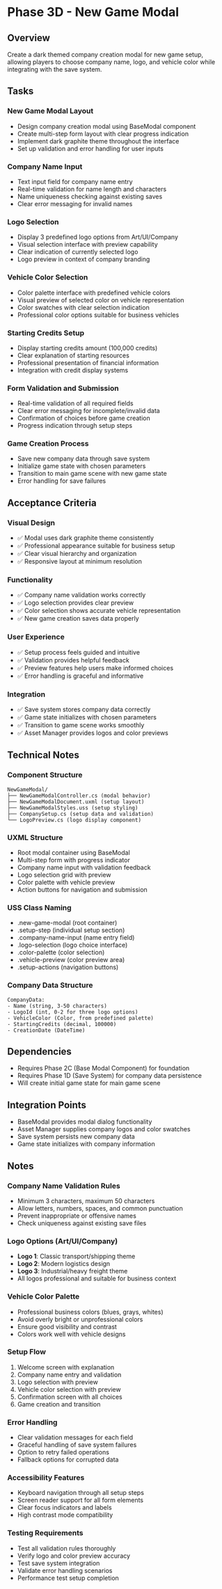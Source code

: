 # Phase 3D - New Game Modal

## Overview
Create a dark themed company creation modal for new game setup, allowing players to choose company name, logo, and vehicle color while integrating with the save system.

## Tasks

### New Game Modal Layout
- Design company creation modal using BaseModal component
- Create multi-step form layout with clear progress indication
- Implement dark graphite theme throughout the interface
- Set up validation and error handling for user inputs

### Company Name Input
- Text input field for company name entry
- Real-time validation for name length and characters
- Name uniqueness checking against existing saves
- Clear error messaging for invalid names

### Logo Selection
- Display 3 predefined logo options from Art/UI/Company
- Visual selection interface with preview capability
- Clear indication of currently selected logo
- Logo preview in context of company branding

### Vehicle Color Selection
- Color palette interface with predefined vehicle colors
- Visual preview of selected color on vehicle representation
- Color swatches with clear selection indication
- Professional color options suitable for business vehicles

### Starting Credits Setup
- Display starting credits amount (100,000 credits)
- Clear explanation of starting resources
- Professional presentation of financial information
- Integration with credit display systems

### Form Validation and Submission
- Real-time validation of all required fields
- Clear error messaging for incomplete/invalid data
- Confirmation of choices before game creation
- Progress indication through setup steps

### Game Creation Process
- Save new company data through save system
- Initialize game state with chosen parameters
- Transition to main game scene with new game state
- Error handling for save failures

## Acceptance Criteria

### Visual Design
- ✅ Modal uses dark graphite theme consistently
- ✅ Professional appearance suitable for business setup
- ✅ Clear visual hierarchy and organization
- ✅ Responsive layout at minimum resolution

### Functionality
- ✅ Company name validation works correctly
- ✅ Logo selection provides clear preview
- ✅ Color selection shows accurate vehicle representation
- ✅ New game creation saves data properly

### User Experience
- ✅ Setup process feels guided and intuitive
- ✅ Validation provides helpful feedback
- ✅ Preview features help users make informed choices
- ✅ Error handling is graceful and informative

### Integration
- ✅ Save system stores company data correctly
- ✅ Game state initializes with chosen parameters
- ✅ Transition to game scene works smoothly
- ✅ Asset Manager provides logos and color previews

## Technical Notes

### Component Structure
```
NewGameModal/
├── NewGameModalController.cs (modal behavior)
├── NewGameModalDocument.uxml (setup layout)
├── NewGameModalStyles.uss (setup styling)
├── CompanySetup.cs (setup data and validation)
└── LogoPreview.cs (logo display component)
```

### UXML Structure
- Root modal container using BaseModal
- Multi-step form with progress indicator
- Company name input with validation feedback
- Logo selection grid with preview
- Color palette with vehicle preview
- Action buttons for navigation and submission

### USS Class Naming
- .new-game-modal (root container)
- .setup-step (individual setup section)
- .company-name-input (name entry field)
- .logo-selection (logo choice interface)
- .color-palette (color selection)
- .vehicle-preview (color preview area)
- .setup-actions (navigation buttons)

### Company Data Structure
```
CompanyData:
- Name (string, 3-50 characters)
- LogoId (int, 0-2 for three logo options)
- VehicleColor (Color, from predefined palette)
- StartingCredits (decimal, 100000)
- CreationDate (DateTime)
```

## Dependencies
- Requires Phase 2C (Base Modal Component) for foundation
- Requires Phase 1D (Save System) for company data persistence
- Will create initial game state for main game scene

## Integration Points
- BaseModal provides modal dialog functionality
- Asset Manager supplies company logos and color swatches
- Save system persists new company data
- Game state initializes with company information

## Notes

### Company Name Validation Rules
- Minimum 3 characters, maximum 50 characters
- Allow letters, numbers, spaces, and common punctuation
- Prevent inappropriate or offensive names
- Check uniqueness against existing save files

### Logo Options (Art/UI/Company)
- **Logo 1**: Classic transport/shipping theme
- **Logo 2**: Modern logistics design
- **Logo 3**: Industrial/heavy freight theme
- All logos professional and suitable for business context

### Vehicle Color Palette
- Professional business colors (blues, grays, whites)
- Avoid overly bright or unprofessional colors
- Ensure good visibility and contrast
- Colors work well with vehicle designs

### Setup Flow
1. Welcome screen with explanation
2. Company name entry and validation
3. Logo selection with preview
4. Vehicle color selection with preview
5. Confirmation screen with all choices
6. Game creation and transition

### Error Handling
- Clear validation messages for each field
- Graceful handling of save system failures
- Option to retry failed operations
- Fallback options for corrupted data

### Accessibility Features
- Keyboard navigation through all setup steps
- Screen reader support for all form elements
- Clear focus indicators and labels
- High contrast mode compatibility

### Testing Requirements
- Test all validation rules thoroughly
- Verify logo and color preview accuracy
- Test save system integration
- Validate error handling scenarios
- Performance test setup completion